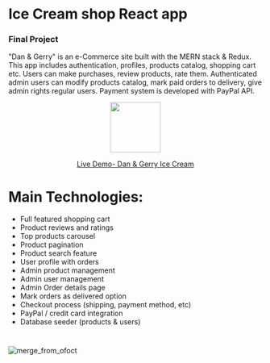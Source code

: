 #  Ice Cream shop React app
### Final Project
<p>
"Dan & Gerry" is an e-Commerce site built with the MERN stack & Redux.
This app includes authentication, profiles, products catalog, shopping cart etc. Users can make purchases, review products, rate them. Authenticated admin users can modify products catalog, mark paid orders to delivery, give admin rights regular users. Payment system is developed with PayPal API.
</p>
<div align="center">
<img src="https://user-images.githubusercontent.com/100904506/204140936-ca2a9743-e82d-46f3-9e4a-f2cd5a6c79eb.png" width="100" height="100"/>
<p>

 [Live Demo- Dan & Gerry Ice Cream](https://ecommerce-site-practice.herokuapp.com/)
 
  </p>
  </div>

# Main Technologies:
- Full featured shopping cart
- Product reviews and ratings
- Top products carousel
- Product pagination
- Product search feature
- User profile with orders
- Admin product management
- Admin user management
- Admin Order details page
- Mark orders as delivered option
- Checkout process (shipping, payment method, etc)
- PayPal / credit card integration
- Database seeder (products & users)
 #

![merge_from_ofoct](https://user-images.githubusercontent.com/100904506/204920649-5f6d8b52-e34a-4f18-98f3-c186bee528a6.jpg)
